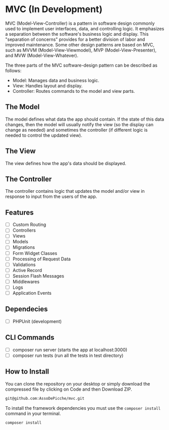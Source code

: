 # MVC (In Development)

MVC (Model-View-Controller) is a pattern in software design commonly used to implement user interfaces, data, and controlling logic. It emphasizes a separation between the software's business logic and display. This "separation of concerns" provides for a better division of labor and improved maintenance. Some other design patterns are based on MVC, such as MVVM (Model-View-Viewmodel), MVP (Model-View-Presenter), and MVW (Model-View-Whatever).

The three parts of the MVC software-design pattern can be described as follows:

- Model: Manages data and business logic.
- View: Handles layout and display.
- Controller: Routes commands to the model and view parts.

## The Model

The model defines what data the app should contain. If the state of this data changes, then the model will usually notify the view (so the display can change as needed) and sometimes the controller (if different logic is needed to control the updated view).

## The View

The view defines how the app's data should be displayed.

## The Controller

The controller contains logic that updates the model and/or view in response to input from the users of the app.

## Features

- [ ] Custom Routing
- [ ] Controllers
- [ ] Views
- [ ] Models
- [ ] Migrations
- [ ] Form Widget Classes
- [ ] Processing of Request Data
- [ ] Validations
- [ ] Active Record
- [ ] Session Flash Messages
- [ ] Middlewares
- [ ] Logs
- [ ] Application Events

## Dependecies

- [ ] PHPUnit (development)

## CLI Commands

- [ ] composer run server (starts the app at localhost:3000)
- [ ] composer run tests (run all the tests in test directory)

## How to Install

You can clone the repository on your desktop or simply download the compressed file by clicking on Code and then Download ZIP.

```bash
git@github.com:AssoDePicche/mvc.git
```

To install the framework dependencies you must use the `composer install` command in your terminal.

```bash
composer install
```

